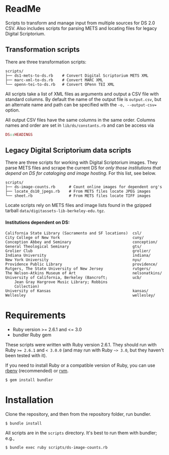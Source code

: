# ReadMe

Scripts to transform and manage input from multiple sources for DS 2.0 CSV.
Also includes scripts for parsing METS and locating files for legacy Digital
Scriptorium.

## Transformation scripts

There are three transformation scripts:

```
scripts/
├── ds1-mets-to-ds.rb    # Convert Digital Scriptorium METS XML
├── marc-xml-to-ds.rb    # Convert MARC XML
└── openn-tei-to-ds.rb   # Convert OPenn TEI XML
```

All scripts take a list of XML files as arguments and output a CSV file with
standard columns. By default the name of the output file is `output.csv`, but an
alternate name and path can be specified with the `-o, --output-csv=` option.

All output CSV files have the same columns in the same order. Columns names and
order are set in `lib/ds/constants.rb` and can be access via

```ruby
DS::HEADINGS
```

## Legacy Digital Scriptorium data scripts

There are three scripts for working with Digital Scriptorium images. They parse
METS files and scrape the current DS for _only those institutions that depend on
DS for cataloging and image hosting_. For this list, see below.

```
scripts/
├── ds-image-counts.rb      # Count online images for dependent org's
├── locate_ds10_jpegs.rb    # From METS files locate JPEG images
└── sheet.rb                # From METS files locate TIFF images
```

Locate scripts rely on METS files and image lists found in the gzipped tarball
`data/digitassets-lib-berkeley-edu.tgz`.

#### Institutions dependent on DS:

```
California State Library (Sacramento and SF locations)  csl/
City College of New York                                cuny/
Conception Abbey and Seminary                           conception/
General Theological Seminary                            gts/
Grolier Club                                            grolier/
Indiana University                                      indiana/
New York University                                     nyu/
Providence Public Library                               providence/
Rutgers, The State University of New Jersey             rutgers/
The Nelson-Atkins Museum of Art                         nelsonatkins/
University of California, Berkeley (Bancroft;           ucb/
    Jean Gray Hargrove Music Library; Robbins
    Collection)
University of Kansas                                    kansas/
Wellesley                                               wellesley/
```

# Requirements

* Ruby version >= 2.6.1 and <= 3.0
* bundler Ruby gem

These scripts were written with Ruby version 2.6.1. They should run with Ruby
`>= 2.6.1` and `< 3.0.0` (and may run with Ruby `~> 3.0`, but they haven't been
tested with it).

If you need to install Ruby or a compatible version of Ruby, you can use
[rbenv][rbenv] (recommended) or [rvm][rvm].

[rbenv]: https://github.com/rbenv/rbenv  "rbenv on github"
[rvm]:   https://rvm.io                  "Ruby Version Manger home"

```shell
$ gem install bundler
```

# Installation

Clone the repository, and then from the repository folder, run bundler.

```shell
$ bundle install
```

All scripts are in the `scripts` directory. It's best to run them with
bundler; e.g.,

```shell
$ bundle exec ruby scripts/ds-image-counts.rb
```